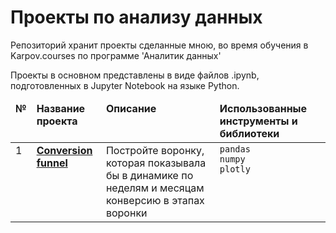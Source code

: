 # Проекты по анализу данных
Репозиторий хранит проекты сделанные мною, во время обучения в Karpov.courses по программе 'Аналитик данных'

Проекты в основном представлены в виде файлов .ipynb, подготовленных в Jupyter Notebook на языке Python.

<table>
 <thead valign="top">
    <tr>
       <td><b>№</b></td>
       <td><b>Название проекта</b></td>
       <td><b>Описание</b></td> 
       <td><b>Использованные инструменты и библиотеки</b></td> 
   </tr> 
</thead>
<tbody  valign="top">
    <tr>
       <td>1</td>
       <td>
          <b>
             <a href="https://github.com/Igoof14/Tinkoff-DA-product/tree/main/1.0%20Conversion%20Funnel%20">
             Conversion funnel </a>
          </b>
     </td>
     <td>
        Постройте воронку, которая показывала бы в динамике по неделям и месяцам конверсию в этапах воронки
    </td>
    <td>
        <code>pandas</code><br/>
        <code>numpy</code><br/>
        <code>plotly</code><br/>
    </td>
</td>
</tr>
</tbody>
</table>